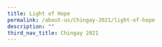 ```yaml
---
title: Light of Hope
permalink: /about-us/Chingay-2021/light-of-hope
description: ""
third_nav_title: Chingay 2021
---
```

